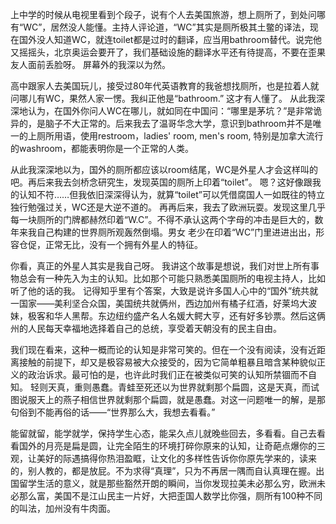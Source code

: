 上中学的时候从电视里看到个段子，说有个人去美国旅游，想上厕所了，到处问哪有“WC”，居然没人能懂。主持人评论道，“WC”其实是厕所极其土鳖的译法，现在国外没人知道WC，就连toilet都是过时的翻译，应当用bathroom替代。说完他又摇摇头，北京奥运会要开了，我们基础设施的翻译水平还有待提高，不要在歪果友人面前丢脸呀。 屏幕外的我深以为然。 

高中跟家人去美国玩儿，接受过80年代英语教育的我爸想找厕所，也是拉着人就问哪儿有WC，果然人家一愣。我纠正他是“bathroom.” 这才有人懂了。 从此我深深地认为，在国外你问人WC在哪儿，就如同在中国问：“哪里是茅坑？”是非常诡异的，是脑子不大正常的。后来我去了温哥华念大学，意识到bathroom并不是唯一的上厕所用语，使用restroom，ladies' room, men's room, 特别是加拿大流行的washroom，都能表明你是一个正常的人类。 

从此我深深地以为，国外的厕所都应该以room结尾，WC是外星人才会这样叫的吧。再后来我去剑桥念研究生，发现英国的厕所上印着“toilet”。 嗯？这好像跟我的认知不符……但我依旧深深得认为，就算“toilet”可以凭借腐国人一如既往的特立独行勉强过关，WC还是大逆不道的。 再再后来，我去了欧洲玩耍。发现这里几乎每一块厕所的门牌都赫然印着“W.C”。不得不承认这两个字母的冲击是巨大的，数年来我自己构建的世界厕所观轰然倒塌。男女
老少在印着“WC”门里进进出出，形容仓促，正常无比，没有一个拥有外星人的特征。 

你看，真正的外星人其实是我自己呀。 我讲这个故事是想说，我们对世上所有事物总会有一种先入为主的认知。比如那个可能只熟悉美国厕所的电视主持人，比如听了他的话的我。 记得知乎里有个答案，大致是说许多国人心中的“国外”统共就一国家——美利坚合众国，美国统共就俩州，西边加州有橘子红酒，好莱坞大波妹，极客和华人黑帮。东边纽约盛产名人名媛大鳄大亨，还有好多钞票。然后这俩州的人民每天幸福地选择着自己的总统，享受着天朝没有的民主自由。

我们现在看来，这种一概而论的认知是非常可笑的。但在一个没有阅读，没有近距离接触的前提下，却又是极容易被大众接受的，因为它简单粗暴且暗含某种貌似正义的政治诉求。最可怕的是，也许此时我们正在被类似可笑的认知所禁锢而不自知。 轻则天真，重则愚蠢。青蛙至死还以为世界就剩那个扁圆，这是天真，而试图说服天上的燕子相信世界就剩那个扁圆，就是愚蠢。对这一问题唯一的解，是那句俗到不能再俗的话——“世界那么大，我想去看看。” 

能留就留，能学就学，保持学生心态，能呆久点儿就晚些回去，多看看。自己去看看国外的月亮是扁是圆，让完全陌生的环境打碎你原来的认知，让奇葩点爆你的三观，让美好的际遇搞得你热泪盈眶，让文化的多样性告诉你你原先学来的，读来的，别人教的，都是放屁。不为求得“真理”，只为不再居一隅而自认真理在握。出国留学生活的意义，就是那些豁然开朗的瞬间，当你发现拉美未必那么穷，欧洲未必那么富，美国不是江山民主一片好，大把歪国人数学比你强，厕所有100种不同的叫法，加州没有牛肉面。